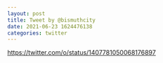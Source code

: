 ```yaml
--- 
layout: post 
title: Tweet by @bismuthcity 
date: 2021-06-23 1624476138 
categories: twitter 
--- 
```

https://twitter.com/o/status/1407781050068176897